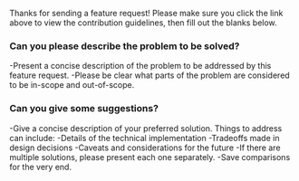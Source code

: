 Thanks for sending a feature request! Please make sure you click the link above to view the contribution guidelines, then fill out the blanks below.

### Can you please describe the problem to be solved?
-Present a concise description of the problem to be addressed by this feature request. 
-Please be clear what parts of the problem are considered to be in-scope and out-of-scope.

### Can you give some suggestions?
-Give a concise description of your preferred solution. 
Things to address can include:
-Details of the technical implementation
-Tradeoffs made in design decisions
-Caveats and considerations for the future
-If there are multiple solutions, please present each one separately. 
-Save comparisons for the very end.
